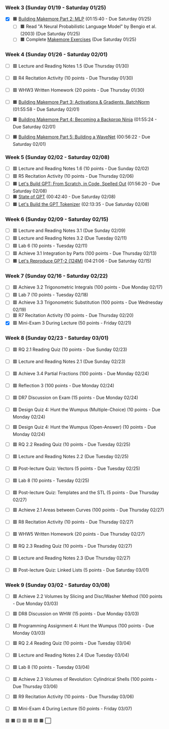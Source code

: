 ### Week 3 (Sunday 01/19 - Saturday 01/25)
- [X] 🟧 [Building Makemore Part 2: MLP](https://www.youtube.com/watch?v=TCH_1BHY58I&list=PLAqhIrjkxbuWI23v9cThsA9GvCAUhRvKZ&index=3) (01:15:40 - Due Saturday 01/25)
    - [ ] 🟧 Read "A Neural Probabilistic Language Model" by Bengio et al. (2003) (Due Saturday 01/25)
    - [ ] 🟧 Complete [Makemore Exercises](../../01%20-%20Lecture%20Series/03/exercises.md) (Due Saturday 01/25)

### Week 4 (Sunday 01/26 - Saturday 02/01)
- [ ] 🟥 Lecture and Reading Notes 1.5 (Due Thursday 01/30)
- [ ] 🟥 R4 Recitation Activity (10 points - Due Thursday 01/30)
- [ ] 🟥 WHW3 Written Homework (20 points - Due Thursday 01/30)
- [ ] 🟧 [Building Makemore Part 3: Activations & Gradients, BatchNorm](https://www.youtube.com/watch?v=P6sfmUTpUmc&list=PLAqhIrjkxbuWI23v9cThsA9GvCAUhRvKZ&index=4) (01:55:58 - Due Saturday 02/01)
- [ ] 🟧 [Building Makemore Part 4: Becoming a Backprop Ninja](https://www.youtube.com/watch?v=q8SA3rM6ckI&list=PLAqhIrjkxbuWI23v9cThsA9GvCAUhRvKZ&index=5) (01:55:24 - Due Saturday 02/01)
- [ ] 🟧 [Building Makemore Part 5: Building a WaveNet](https://www.youtube.com/watch?v=t3YJ5hKiMQ0&list=PLAqhIrjkxbuWI23v9cThsA9GvCAUhRvKZ&index=6) (00:56:22 - Due Saturday 02/01)


### Week 5 (Sunday 02/02 - Saturday 02/08)
- [ ] 🟥 Lecture and Reading Notes 1.6 (10 points - Due Sunday 02/02)
- [ ] 🟥 R5 Recitation Activity (10 points - Due Thursday 02/06)
- [ ] 🟧 [Let's Build GPT: From Scratch, in Code, Spelled Out](https://www.youtube.com/watch?v=kCc8FmEb1nY&list=PLAqhIrjkxbuWI23v9cThsA9GvCAUhRvKZ&index=7) (01:56:20 - Due Saturday 02/08)
- [ ] 🟧 [State of GPT](https://www.youtube.com/watch?v=bZQun8Y4L2A&list=PLAqhIrjkxbuWI23v9cThsA9GvCAUhRvKZ&index=8) (00:42:40 - Due Saturday 02/08)
- [ ] 🟧 [Let's Build the GPT Tokenizer](https://www.youtube.com/watch?v=zduSFxRajkE&list=PLAqhIrjkxbuWI23v9cThsA9GvCAUhRvKZ&index=9) (02:13:35 - Due Saturday 02/08)

### Week 6 (Sunday 02/09 - Saturday 02/15)
- [ ] 🟥 Lecture and Reading Notes 3.1 (Due Sunday 02/09)
- [ ] 🟥 Lecture and Reading Notes 3.2 (Due Tuesday 02/11)
- [ ] 🟩 Lab 6 (10 points - Tuesday 02/11)
- [ ] 🟥 Achieve 3.1 Integration by Parts (100 points - Due Thursday 02/13)
- [ ] 🟧 [Let's Reproduce GPT-2 (124M)](https://www.youtube.com/watch?v=l8pRSuU81PU&list=PLAqhIrjkxbuWI23v9cThsA9GvCAUhRvKZ&index=10) (04:21:06 - Due Saturday 02/15)

### Week 7 (Sunday 02/16 - Saturday 02/22)
- [ ] 🟥 Achieve 3.2 Trigonometric Integrals (100 points - Due Monday 02/17)
- [ ] 🟩 Lab 7 (10 points - Tuesday 02/18)
- [ ] 🟥 Achieve 3.3 Trigonometric Substitution (100 points - Due Wednesday 02/19)
- [ ] 🟥 R7 Recitation Activity (10 points - Due Thursday 02/20)
- [X] 🟥 Mini-Exam 3 During Lecture (50 points - Friday 02/21)

### Week 8 (Sunday 02/23 - Saturday 03/01)
- [ ] 🟥 RQ 2.1 Reading Quiz (10 points - Due Sunday 02/23)
- [ ] 🟥 Lecture and Reading Notes 2.1 (Due Sunday 02/23)
- [ ] 🟥 Achieve 3.4 Partial Fractions (100 points - Due Monday 02/24)
- [ ] 🟥 Reflection 3 (100 points - Due Monday 02/24)
- [ ] 🟥 DR7 Discussion on Exam (15 points - Due Monday 02/24)
- [ ] 🟩 Design Quiz 4: Hunt the Wumpus (Multiple-Choice) (10 points - Due Monday 02/24)
- [ ] 🟩 Design Quiz 4: Hunt the Wumpus (Open-Answer) (10 points - Due Monday 02/24)
- [ ] 🟥 RQ 2.2 Reading Quiz (10 points - Due Tuesday 02/25)
- [ ] 🟥 Lecture and Reading Notes 2.2 (Due Tuesday 02/25)
- [ ] 🟩 Post-lecture Quiz: Vectors (5 points - Due Tuesday 02/25)
- [ ] 🟩 Lab 8 (10 points - Tuesday 02/25)
- [ ] 🟩 Post-lecture Quiz: Templates and the STL (5 points - Due Thursday 02/27)
- [ ] 🟥 Achieve 2.1 Areas between Curves (100 points - Due Thursday 02/27)
- [ ] 🟥 R8 Recitation Activity (10 points - Due Thursday 02/27)
- [ ] 🟥 WHW5 Written Homework (20 points - Due Thursday 02/27)
- [ ] 🟥 RQ 2.3 Reading Quiz (10 points - Due Thursday 02/27)
- [ ] 🟥 Lecture and Reading Notes 2.3 (Due Thursday 02/27)
- [ ] 🟩 Post-lecture Quiz: Linked Lists (5 points - Due Saturday 03/01)


### Week 9 (Sunday 03/02 - Saturday 03/08)
- [ ] 🟥 Achieve 2.2 Volumes by Slicing and Disc/Washer Method (100 points - Due Monday 03/03)
- [ ] 🟥 DR8 Discussion on WHW (15 points - Due Monday 03/03)
- [ ] 🟩 Programming Assignment 4: Hunt the Wumpus (100 points - Due Monday 03/03)
- [ ] 🟥 RQ 2.4 Reading Quiz (10 points - Due Tuesday 03/04)
- [ ] 🟥 Lecture and Reading Notes 2.4 (Due Tuesday 03/04)
- [ ] 🟩 Lab 8 (10 points - Tuesday 03/04)
- [ ] 🟥 Achieve 2.3 Volumes of Revolution: Cylindrical Shells (100 points - Due Thursday 03/06)
- [ ] 🟥 R9 Recitation Activity (10 points - Due Thursday 03/06)
- [ ] 🟥 Mini-Exam 4 During Lecture (50 points - Friday 03/07)


🟥 🟧 🟨 🟩 🟦 🟪 🟫 ⬜

